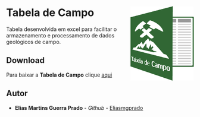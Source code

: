<h1> 
Tabela de Campo
<img align="right" style="float: right;" src="https://github.com/Eliasmgprado/Tabela_de_Campo/blob/master/logo.png" height="200" width="170">
</h1>

Tabela desenvolvida em excel para facilitar o armazenamento e processamento de dados geológicos de campo.

## Download

Para baixar a **Tabela de Campo** clique [aqui](https://github.com/Eliasmgprado/Tabela_de_Campo/archive/master.zip)

## Autor

* **Elias Martins Guerra Prado** - *Github* - [Eliasmgprado](https://github.com/Eliasmgprado)

